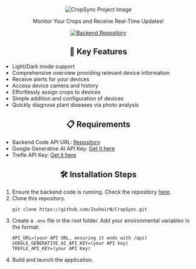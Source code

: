 <div align="center">
  <img src="https://socialify.git.ci/ZouheirN/CropSync/image?description=1&amp;font=Inter&amp;language=1&amp;logo=https%3A%2F%2Fi.ibb.co%2FpXH7Jw0%2Fwejak.png&amp;name=1&amp;pattern=Solid&amp;stargazers=1&amp;theme=Auto" alt="CropSync Project Image">
  <p id="description">Monitor Your Crops and Receive Real-Time Updates!</p>
</div>

<div align="center">
  <a href="https://github.com/Ibrahim-Mneimneh/CropSync">
    <img src="https://img.shields.io/badge/Backend%20Repository-Click%20Here-blue?style=for-the-badge&logo=node.js" alt="Backend Repository">
  </a>
</div>

<h2 align="center">🧐 Key Features</h2>

<ul>
  <li>Light/Dark mode support</li>
  <li>Comprehensive overview providing relevant device information</li>
  <li>Receive alerts for your devices</li>
  <li>Access device camera and history</li>
  <li>Effortlessly assign crops to devices</li>
  <li>Simple addition and configuration of devices</li>
  <li>Quickly diagnose plant diseases via photo analysis</li>
</ul>

<h2 align="center">📋 Requirements</h2>

- Backend Code API URL: [Repository](https://github.com/Ibrahim-Mneimneh/CropSync)
- Google Generative AI API Key: [Get it here](https://makersuite.google.com/app/apikey)
- Trefle API Key: [Get it here](https://trefle.io/)


<h2 align="center">🛠️ Installation Steps</h2>

<ol>
  <li>Ensure the backend code is running. Check the repository <a href="https://github.com/Ibrahim-Mneimneh/CropSync">here</a>.</li>
  <li>Clone this repository.
    <pre><code>git clone https://github.com/ZouheirN/CropSync.git</code></pre>
  <li>Create a <code>.env</code> file in the root folder. Add your environmental variables in the format:
    <pre><code>API_URL=(your API URL, ensuring it ends with /api)
GOOGLE_GENERATIVE_AI_API_KEY=(your API key)
TREFLE_API_KEY=(your API Key)</code></pre>
  </li>
  <li>Build and launch the application.</li>
</ol>
